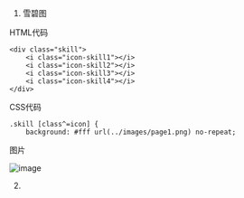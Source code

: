 1. 雪碧图

HTML代码

```
<div class="skill">
    <i class="icon-skill1"></i>
    <i class="icon-skill2"></i>
    <i class="icon-skill3"></i>
    <i class="icon-skill4"></i>
</div>
```
CSS代码
```
.skill [class^=icon] {
    background: #fff url(../images/page1.png) no-repeat;
```
图片

![image](http://119.10.57.69:880/ptt218/css/task13/images/page1.png)

2. 
